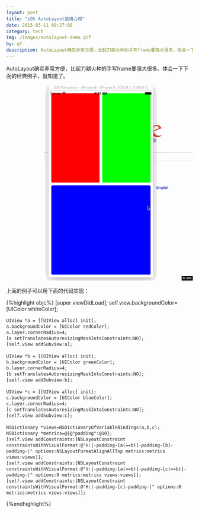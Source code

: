 ```yaml
---
layout: post
title: "iOS AutoLayout使用心得"
date: 2015-03-11 09:27:08
category: tech
img: /images/autolayout-demo.gif
by: gf
description: AutoLayout确实非常方便，比起刀耕火种的手写frame要强大很多。体会一下下面的经典例子，就知道了。
---
```


AutoLayout确实非常方便，比起刀耕火种的手写frame要强大很多。体会一下下面的经典例子，就知道了。

![autolayout demo](/images/autolayout-demo.gif)

上面的例子可以用下面的代码实现：

{%highlight objc%}
[super viewDidLoad];
    self.view.backgroundColor=[UIColor whiteColor];
    
    UIView *a = [[UIView alloc] init];
    a.backgroundColor = [UIColor redColor];
    a.layer.cornerRadius=4;
    [a setTranslatesAutoresizingMaskIntoConstraints:NO];
    [self.view addSubview:a];
    
    UIView *b = [[UIView alloc] init];
    b.backgroundColor = [UIColor greenColor];
    b.layer.cornerRadius=4;
    [b setTranslatesAutoresizingMaskIntoConstraints:NO];
    [self.view addSubview:b];
    
    UIView *c = [[UIView alloc] init];
    c.backgroundColor = [UIColor blueColor];
    c.layer.cornerRadius=4;
    [c setTranslatesAutoresizingMaskIntoConstraints:NO];
    [self.view addSubview:c];
    
    NSDictionary *views=NSDictionaryOfVariableBindings(a,b,c);
    NSDictionary *metrics=@{@"padding":@10};
    [self.view addConstraints:[NSLayoutConstraint constraintsWithVisualFormat:@"H:|-padding-[a(==b)]-padding-[b]-padding-|" options:NSLayoutFormatAlignAllTop metrics:metrics views:views]];
    [self.view addConstraints:[NSLayoutConstraint constraintsWithVisualFormat:@"V:|-padding-[a(==b)]-padding-[c(==b)]-padding-|" options:0 metrics:metrics views:views]];
    [self.view addConstraints:[NSLayoutConstraint constraintsWithVisualFormat:@"H:|-padding-[c]-padding-|" options:0 metrics:metrics views:views]];
    
{%endhighlight%}
